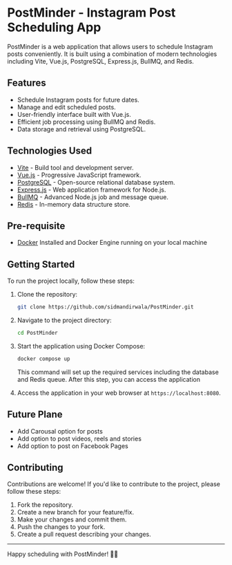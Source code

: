 # PostMinder - Instagram Post Scheduling App

PostMinder is a web application that allows users to schedule Instagram posts conveniently. It is built using a combination of modern technologies including Vite, Vue.js, PostgreSQL, Express.js, BullMQ, and Redis.

## Features

- Schedule Instagram posts for future dates.
- Manage and edit scheduled posts.
- User-friendly interface built with Vue.js.
- Efficient job processing using BullMQ and Redis.
- Data storage and retrieval using PostgreSQL.

## Technologies Used

- [Vite](https://vitejs.dev/) - Build tool and development server.
- [Vue.js](https://vuejs.org/) - Progressive JavaScript framework.
- [PostgreSQL](https://www.postgresql.org/) - Open-source relational database system.
- [Express.js](https://expressjs.com/) - Web application framework for Node.js.
- [BullMQ](https://docs.bullmq.io/) - Advanced Node.js job and message queue.
- [Redis](https://redis.io/) - In-memory data structure store.

## Pre-requisite

- [Docker](https://www.docker.com/) Installed and Docker Engine running on your local machine

## Getting Started

To run the project locally, follow these steps:

1. Clone the repository:

   ```sh
   git clone https://github.com/sidmandirwala/PostMinder.git
   ```

2. Navigate to the project directory:

   ```sh
   cd PostMinder
   ```

3. Start the application using Docker Compose:

   ```sh
   docker compose up
   ```

   This command will set up the required services including the database and Redis queue.
   After this step, you can access the application

4. Access the application in your web browser at `https://localhost:8080`.

## Future Plane

- Add Carousal option for posts
- Add option to post videos, reels and stories
- Add option to post on Facebook Pages

## Contributing

Contributions are welcome! If you'd like to contribute to the project, please follow these steps:

1. Fork the repository.
2. Create a new branch for your feature/fix.
3. Make your changes and commit them.
4. Push the changes to your fork.
5. Create a pull request describing your changes.

----

Happy scheduling with PostMinder! 📅✨
